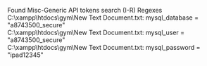 Found Misc-Generic API tokens search (I-R) Regexes  
C:\xampp\htdocs\gym\New Text Document.txt: mysql_database = "a8743500_secure"  
C:\xampp\htdocs\gym\New Text Document.txt: mysql_user = "a8743500_secure"  
C:\xampp\htdocs\gym\New Text Document.txt: mysql_password = "ipad12345"